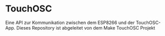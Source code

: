 # TouchOSC
Eine API zur Kommunikation zwischen dem ESP8266 und der TouchOSC-App. Dieses Repository ist abgeleitet von dem Make TouchOSC Projekt
